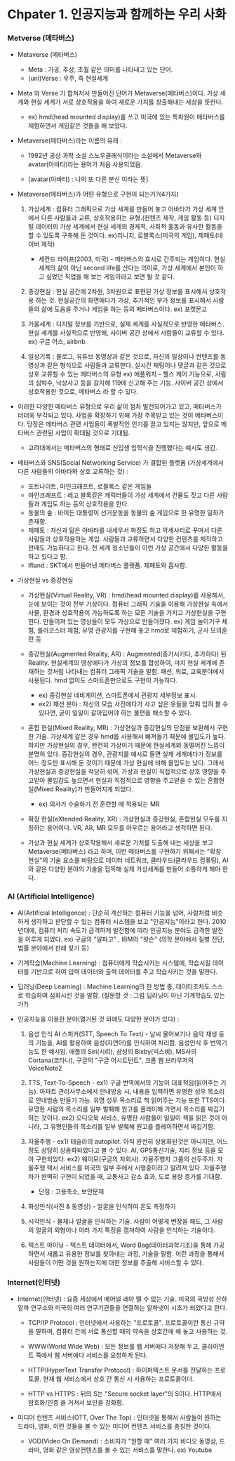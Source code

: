 # Chpater 1. 인공지능과 함께하는 우리 사화

### Metverse (메타버스)
+ Metaverse (메타버스) 
 
  - Meta : 가공, 추상, 초월 같은 의미를 나타내고 있는 단어. 
  - (uni)Verse : 우주, 즉 현실세계
 
+ Meta 와 Verse 가 합쳐저서 만들어진 단어가 Metaverse(메타버스)이다. 가상 세계와 현실 세계가 서로 상호작용을 하여 새로운 가치를 창출해내는 세상을 뜻한다. 
 
  - ex) hmd(head mounted display)를 쓰고 미국에 있는 특파원이 메타버스를 체험하면서 게임같은 것들을 해 보았다.
 
+ Metaverse(메타버스)라는 이름의 유래 : 
  
   - 1992년 공상 과학 소설 스노우클래식이라는 소설에서 Metaverse와 avatar(아바타)라는 용어가 처음 사용되었음. 
  
   - [avatar(아바타) : 나의 또 다른 분신 이라는 뜻]
 
 + Metaverse(메타버스)가 어떤 유형으로 구현이 되는가?(4가지) 
   1. 가상세계 : 컴퓨터 그래픽으로 가상 세계를 만들어 놓고 아바타가 가상 세계 안에서 다른 사람들과 교류, 상호작용하는 유형.(컨텐츠 제작, 게임 활동 등) 
                디지털 데이터의 가상 세계에서 현실 세계의 경제적, 사회적 홀동과 유사한 활동을 할 수 있도록 구축해 둔 것이다.
                ex)리니지, 로블록스(미국의 게임), 제페토(네이버 제작)
                
      - 세컨드 라이프(2003, 미국) - 메타버스의 효시로 간주되는 게임이다. 현실 세계의 삶이 아닌 second life를 산다는 의미로, 가상 세계에서 본인이
                하고 싶었던 직업을 해 보는 게임이라고 보면 될 것 같다. 
                
   2. 증강현실 : 현실 공간에 2차원, 3차원으로 표현된 가상 정보를 표시해서 상호작용 하는 것. 현실공간의 화면에다가 가상, 추가적인 부가 정보를 표시해서 
                사람들의 삶에 도움을 주거나 게임을 하는 등의 메타버스이다.
                ex) 포켓몬고
 
   3. 거울세계 : 디지털 정보를 기반으로, 실제 세계를 사실적으로 반영한 메타버스. 현실 세계를 사실적으로 반영해, 사이버 공간 상에서 사람들이 교류할 수 있다.
                ex) 구글 어스, airbnb
                
   4. 일상기록 : 블로그, 유튜브 동영상과 같은 것으로, 자신의 일상이나 컨텐츠를 동영상과 같은 형식으로 사람들과 교류한다. 실시간 채팅이나 댓글과 같은 것으로
                상호 교류할 수 있는 메타버스의 유형
                ex) 애플워치 - 헬스 케어 기능으로, 사람의 심박수, 낙상사고 등을 감지해 119에 신고해 주는 기능. 사이버 공간 상에서 상호작용한 것으로, 메타버스
                라 할 수 있다. 
                
+ 이러한 다양한 메타버스 유형으로 우리 삶이 점차 발전되어가고 있고, 메타버스가 더더욱 부각되고 있다. 사업을 확장하기 위해 가장 주목받고 있는 것이 메타버스이다. 
  당장은 메타버스 관련 사업들이 폭발적인 인기를 끌고 있지는 않지만, 앞으로 메타버스 관련된 사업이 확대될 것으로 기대됨. 
  - 고려대에서는 메타버스의 형태로 신입생 입학식을 진행했다는 예시도 생김. 
    
+ 메타버스와 SNS(Social Networking Service) 가 결합된 플랫폼 (가상세계에서 다른 사람들의 아바타와 상호 교류하는 것) : 

  - 포트나이트, 마인크래프트, 로블록스 같은 게임들
  - 마인크래프트 : 레고 블록같은 캐릭터들이 가상 세계에서 건물도 짓고 다른 사람들과 게임도 하는 등의 상호작용을 한다. 
  - 동물의 숲 : 바이든 대통령이 선거운동을 동물의 숲 게임으로 한 유명한 일화가 존재함.
  - 제페토 : 자신과 닮은 아바타를 내세우서 화장도 하고 악세사리로 꾸며서 다른 사람들과 상호작용하는 게임. 사람들과 교류하면서 다양한 컨텐츠를 제작하고 
            판매도 가능하다고 한다. 전 세계 청소년들이 이런 가상 공간에서 다양한 활동을 하고 있다고 함.
  - Ifland : SKT에서 만들어낸 메타버스 플랫폼. 제페토와 흡사함.     
      
      
+ 가상현실 vs 증강현실
  - 가상현실(Virtual Reality, VR) : hmd(head mounted display)를 사용해서, 눈에 보이는 것이 전부 가상이다. 컴퓨터 그래픽 기술을 이용해 가상현실 속에서 사물, 
                                  환경과 상호작용이 가능하도록 하는 모든 기술을 가지고 가상현실을 구현한다. 만들어져 있는 영상들이 모두 가상으로 만들어졌다.
                                  ex) 게임 놀이기구 체험, 롤러코스터 체험, 유명 관광지를 구현해 놓고 hmd로 체험하기, 군사 모의훈련 등
    
  - 증강현실(Augmented Reality, AR) : Augmented(증가시키다, 추가하다) 된 Reality. 현실세계의 영상에다가 가상의 정보를 합성하여, 마치 현실 세계에 존재하는 것처럼
                                    나타내는 컴퓨터 그래픽 기술을 말함. 패션, 의료, 교육분야에서 사용된다. hmd 없이도 스마트폰만으로도 구현이 가능하다. 
                                    
      - ex) 증강현실 네비게이션, 스마트폰에서 관광지 세부정보 표시.
      - ex2) 패션 분야 : 자신의 모습 사진에다가 사고 싶은 옷들을 맞춰 입혀 볼 수 있다면, 굳이 일일이 갈아입어야 하는 불편을 해소할 수 있다.
                                    
  - 혼합 현실(Mixed Reality, MR) : 가상현실과 증강현실의 단점을 보완해서 구현한 기술. 가상세계 같은 경우 hmd를 사용해서 빠져들기 때문에 몰입도가 높다. 하지만
                                     가상현실의 경우, 완전히 가상이기 때문에 현실세계와 동떨어진 느낌이 분명히 있다. 
                                     증강현실의 경우, 관광지를 예시로 들면 실제 세계에다가 정보를 어느 정도만 표시해 둔 것이기 때문에 가상 현실에 비해 몰입도는 낮다. 
                                     그래서 가상현실과 증강현실을 적당히 섞어, 가상과 현실이 직접적으로 상호 영향을 주고받아 몰입감도 높으면서 현실과 직접적으로 영향을
                                     주고받을 수 있는 혼합현실(Mixed Reality)가 만들어지게 되었다.
                                     
      - ex) 의사가 수술하기 전 훈련할 때 적용되는 MR
    
  - 확장 현실(eXtended Reality, XR) : 가상현실과 증강현실, 혼합현실 모두를 지칭하는 용어이다. VR, AR, MR 모두를 아우르는 용어라고 생각하면 된다. 
   
  - 가상과 현실 세계가 상호작용해서 새로운 가치를 도출해 내는 세상을 보고 Metaverse(메타버스) 라고 하며, 이런 메타버스를 구현하기 위해서는 "확장 현실"의 기술 요소를 바탕으로 
      데이터 네트워크, 클라우드(클라우드 컴퓨팅), AI와 같은 다양한 분야의 기술을 접목해 실제 가상세계를 만들어 소통하게 해야 한다. 
      
      
      
      
### AI (Artificial Intelligence)      
+ AI(Artificial Intelligence) : 단순히 계산하는 컴퓨터 기능을 넘어, 사람처럼 비슷하게 생각하고 판단할 수 있는 컴퓨터 시스템을 보고 "인공지능"이라고 한다.
                                2010년대에, 컴퓨터 처리 속도가 급격하게 발전함에 따라 인공지능 분야도 급격한 발전을 이루게 되었다. 
                                ex) 구글의 "알파고" , IBM의 "왓슨" (의학 분야에서 질병 진단, 법률 분야에서 판례 찾기 등)
      
+ 기계학습(Machine Learning) : 컴퓨터에게 학습시키는 시스템에, 학습시킬 데이터를 기반으로 하여 입력 데이터와 출력 데이터를 주고 학습시키는 것을 말한다. 
+ 딥러닝(Deep Learning) : Machine Learning의 한 방법 중, 데이터조차도 스스로 학습하여 심화시킨 것을 말함. (질문할 것 : 그럼 딥러닝이 아닌 기계학습도 있는가?)
   
+ 인공지능을 이용한 분야(열거된 것 외에도 다양한 분야가 있다) : 
   
  1. 음성 인식 AI 스피커(STT, Speech To Text) - 날씨 물어보기나 음악 재생 등의 기능을, AI를 활용하여 음성(자연어)를 인식하여 처리함. 음성인식 후 번역기능도 한 예시임.
                                                  애플의 Siri(시리), 삼성의 Bixby(빅스비), MS사의 Cortana(코타나), 구글의 "구글 어시트턴트", 
                                                  크롬 웹 브라우저의 VoiceNote2
      
  2. TTS, Text-To-Speech - ex1) 구글 번역에서의 기능이 대표적임(읽어주는 기능). 아파트 관리사무소에서 안내방송 시, 내용을 입력하면 유명한 성우 목소리로 안내방송 만들기 가능.
                               유명 성우 목소리로 책 읽어주는 기능 또한 TTS이다. 유명한 사람의 목소리를 일부 발췌해 원고를 플레이해 가면서 목소리를 짜깁기하는 것이다.
                               ex2) 오디오북 서비스, 유명한 사람들이 일일이 책을 읽은 것이 아니라, 그 유명인들의 목소리를 일부 발췌해 원고를 플레이하면서 짜깁기함. 
      
  3. 자율주행 - ex1) 테슬라의 autopilot. 아직 완전히 상용화된것은 아니지만, 어느 정도 상당히 상용화되었다고 볼 수 있다. AI, GPS통신기술, 지리 정보 등을 모아 
                        구현되었다.
                   ex2) 웨이모(구글의 자회사). 자율주행차 그룹의 선두주자. 자율주행 택시 서비스를 미국의 일부 주에서 시행중이라고 알려져 있다. 자율주행차가 완벽히
                        구현이 되었을 때, 교통사고 감소 효과, 도로 용량 증가를 기대함. 
                        
        - 단점 : 고용축소, 보안문제
      
  4. 화상인식(사진 & 동영상) - 얼굴을 인식하여 온도 측정하기
      
  5. 시각인식 - 물체나 얼굴을 인식하는 기술. 사람이 어떻게 변장을 해도, 그 사람의 얼굴의 외형이나 여러 가지 특징을 캡쳐하여 사람을 인식하는 기술이다. 
      
  6. 텍스트 마이닝 - 텍스트 데이터에서, Word Bag(데이터과학기초)을 통해 가공하면서 새롭고 유용한 정보를 찾아내는 과정, 기술을 말함. 이런 과정을 통해서 
                        사람들이 어떤 것을 원하는지에 대한 정보를 추출해 서비스할 수 있다. 
       
### Internet(인터넷)

+ Internet(인터넷) : 요즘 세상에서 떼어낼 래야 뗄 수 없는 기술. 미국의 국방성 산하 알파 연구소와 미국의 여러 연구기관들을 연결하는 알파넷이 시초가 되었다고 한다. 

  - TCP/IP Protocol : 인터넷에서 사용하는 "프로토콜". 프로토콜이란 통신 규약을 말하며, 컴퓨터 간에 서로 통신할 때의 약속을 상호간에 해 놓고 사용하는 것. 
  - WWW(World Wide Web) : 모든 정보를 웹 서버에다 저장해 두고, 클라이언트 쪽에서 웹 서버에다 서비스를 요청하게 된다. 
  - HTTP(HyperText Transfer Protocol) : 하이퍼텍스트 문서를 전달하는 프로토콜. 현재 웹 서비스에서 상호 간 통신 시 사용하는 프로토콜이다. 
 
  - HTTP vs HTTPS : 뒤의 S는 "Secure socket layer"의 S이다. HTTP에서 암호화/인증 을 거쳐서 보안을 강화함. 
 
+ 미디어 컨텐츠 서비스(OTT, Over The Top) : 인터넷을 통해서 사람들이 원하는 드라마, 영화, 이런 것들을 볼 수 있는 미디어 컨텐츠 서비스를 총칭한 것이다. 

  - VOD(Video On Demand) : 소비자가 "원할 때" 여러 가지 비디오 동영상, 드라마, 영화 같은 영상컨텐츠를 볼 수 있는 서비스를 말한다. 
     ex) Youtube
                                     
